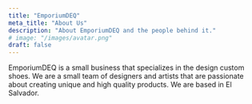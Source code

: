 ```yaml
---
title: "EmporiumDEQ"
meta_title: "About Us"
description: "About EmporiumDEQ and the people behind it."
# image: "/images/avatar.png"
draft: false
---
```


EmporiumDEQ is a small business that specializes in the design custom shoes. We are a small team of designers and artists that are passionate about creating unique and high quality products. We are based in El Salvador.
